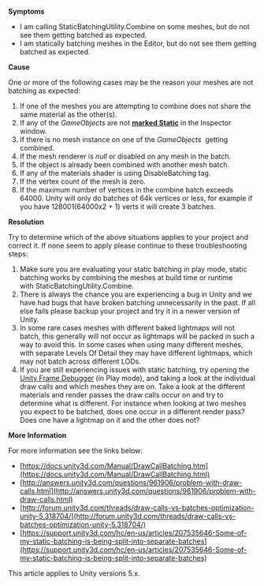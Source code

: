 

**Symptoms**


- I am calling StaticBatchingUtility.Combine on some meshes, but do not see them getting batched as expected.
- I am statically batching meshes in the Editor, but do not see them getting batched as expected.



**Cause**



One or more of the following cases may be the reason your meshes are not batching as expected:


1. If one of the meshes you are attempting to combine does not share the same material as the other(s).
2. If any of the  *GameObjects*  are not  **[marked Static](https://docs.unity3d.com/Manual/StaticObjects.html)**  in the Inspector window.
3. If there is no mesh instance on one of the  *GameObjects*  getting combined.
4. If the mesh renderer is  *null*  or disabled on any mesh in the batch.
5. If the object is already been combined with another mesh batch.
6. If any of the materials shader is using DisableBatching tag.
7. If the vertex count of the mesh is zero.
8. If the maximum number of vertices in the combine batch exceeds 64000. Unity will only do batches of 64k vertices or less, for example if you have 128001(64000x2 + 1) verts it will create 3 batches.



**Resolution**



Try to determine which of the above situations applies to your project and correct it. If none seem to apply please continue to these troubleshooting steps:


1. Make sure you are evaluating your static batching in play mode, static batching works by combining the meshes at build time or runtime with StaticBatchingUtility.Combine.
2. There is always the chance you are experiencing a bug in Unity and we have had bugs that have broken batching unnecessarily in the past. If all else fails please backup your project and try it in a newer version of Unity.
3. In some rare cases meshes with different baked lightmaps will not batch, this generally will not occur as lightmaps will be packed in such a way to avoid this. In some cases when using many different meshes, with separate Levels Of Detail they may have different lightmaps, which may not batch across different LODs.
4. If you are still experiencing issues with static batching, try opening the [Unity Frame Debugger](https://docs.unity3d.com/Manual/FrameDebugger.html) (in Play mode), and taking a look at the individual draw calls and which meshes they are on. Take a look at the different materials and render passes the draw calls occur on and try to determine what is different. For instance when looking at two meshes you expect to be batched, does one occur in a different render pass? Does one have a lightmap on it and the other does not?



**More Information**



For more information see the links below:


- [https://docs.unity3d.com/Manual/DrawCallBatching.htm](https://docs.unity3d.com/Manual/DrawCallBatching.html)
- [http://answers.unity3d.com/questions/961906/problem-with-draw-calls.html](http://answers.unity3d.com/questions/961906/problem-with-draw-calls.html)
- [http://forum.unity3d.com/threads/draw-calls-vs-batches-optimization-unity-5.318704/](http://forum.unity3d.com/threads/draw-calls-vs-batches-optimization-unity-5.318704/)
- [https://support.unity3d.com/hc/en-us/articles/207535646-Some-of-my-static-batching-is-being-split-into-separate-batches](https://support.unity3d.com/hc/en-us/articles/207535646-Some-of-my-static-batching-is-being-split-into-separate-batches)



This article applies to Unity versions 5.x.

